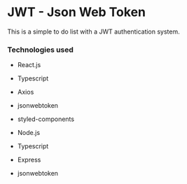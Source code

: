 # JWT - Json Web Token

This is a simple to do list with a JWT authentication system.

### Technologies used

* React.js
* Typescript
* Axios
* jsonwebtoken
* styled-components



* Node.js
* Typescript
* Express
* jsonwebtoken
